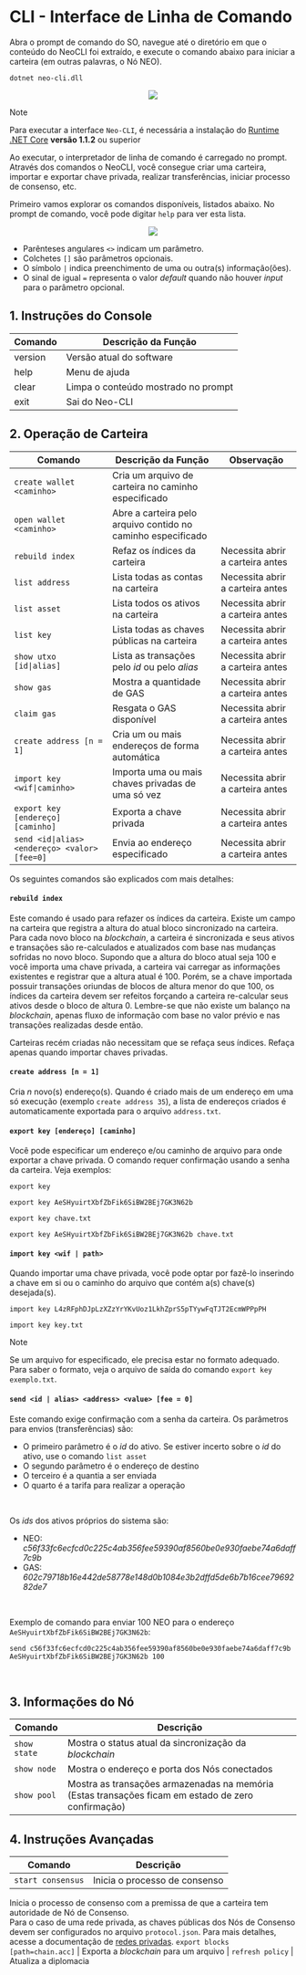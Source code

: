 # CLI - Interface de Linha de Comando

Abra o prompt de comando do SO, navegue até o diretório em que o conteúdo do NeoCLI foi extraído, e execute o comando abaixo para iniciar a carteira (em outras palavras, o Nó NEO).

```
dotnet neo-cli.dll
```

<p align="center"><img src="/pt-br/assets/cli_1.png"></p>

> [!Note] 
> Para executar a interface `Neo-CLI`, é necessária a instalação do [Runtime .NET Core](https://www.microsoft.com/net/download/core#/runtime)  **versão 1.1.2** ou superior


Ao executar, o interpretador de linha de comando é carregado no prompt. Através dos comandos  o NeoCLI, você consegue criar uma carteira, importar e exportar chave privada, realizar transferências, iniciar processo de consenso, etc.

Primeiro vamos explorar os comandos disponíveis, listados abaixo. No prompt de comando, você pode digitar `help` para ver esta lista.

<p align="center"><img src="/pt-br/assets/cli_2.png"></p>

- Parênteses angulares ``<>`` indicam um parâmetro.
- Colchetes `[]` são parâmetros opcionais.
- O símbolo `|` indica preenchimento de uma ou outra(s) informação(ões).
- O sinal de igual `=` representa o valor *default* quando não houver *input* para o parâmetro opcional.


## 1. Instruções do Console

| Comando      | Descrição da Função      |
| ------- | --------- |
| version | Versão atual do software |
| help    | Menu de ajuda      |
| clear   | Limpa o conteúdo mostrado no prompt  |
| exit    | Sai do Neo-CLI    |


## 2. Operação de Carteira

Comando | Descrição da Função | Observação |
| ---------------------------------------- | -------------------------------- | ------ |
| `create wallet <caminho>` | Cria um arquivo de carteira no caminho especificado |
| `open wallet <caminho>` | Abre a carteira pelo arquivo contido no caminho especificado |
| `rebuild index` | Refaz os índices da carteira | Necessita abrir a carteira antes |
| `list address` | Lista todas as contas na carteira | Necessita abrir a carteira antes |
| `list asset` | Lista todos os ativos na carteira | Necessita abrir a carteira antes |
| `list key` | Lista todas as chaves públicas na carteira | Necessita abrir a carteira antes |
| `show utxo [id\|alias]` | Lista as transações pelo *id* ou pelo *alias* | Necessita abrir a carteira antes |
| `show gas` | Mostra a quantidade de GAS | Necessita abrir a carteira antes |
| `claim gas` | Resgata o GAS disponível | Necessita abrir a carteira antes |
| `create address [n = 1]` | Cria um ou mais endereços de forma automática | Necessita abrir a carteira antes |
| `import key <wif\|caminho>` | Importa uma ou mais chaves privadas de uma só vez | Necessita abrir a carteira antes |
| `export key [endereço] [caminho]` | Exporta a chave privada | Necessita abrir a carteira antes |
| `send <id\|alias> <endereço> <valor> [fee=0]`| Envia ao endereço especificado | Necessita abrir a carteira antes |


Os seguintes comandos são explicados com mais detalhes:

#### `rebuild index`

Este comando é usado para refazer os índices da carteira.
Existe um campo na carteira que registra a altura do atual bloco sincronizado na carteira. Para cada novo bloco na *blockchain*, a carteira é sincronizada e seus ativos e transações são re-calculados e atualizados com base nas mudanças sofridas no novo bloco. Supondo que a altura do bloco atual seja 100 e você importa uma chave privada, a carteira vai carregar as informações existentes e registrar que a altura atual é 100. Porém, se a chave importada possuir transações oriundas de blocos de altura menor do que 100, os índices da carteira devem ser refeitos forçando a carteira re-calcular seus ativos desde o bloco de altura 0. Lembre-se que não existe um balanço na *blockchain*, apenas fluxo de informação com base no valor prévio e nas transações realizadas desde então.

Carteiras recém criadas não necessitam que se refaça seus índices. Refaça apenas quando importar chaves privadas.


#### `create address [n = 1]`

Cria *n* novo(s) endereço(s). Quando é criado mais de um endereço em uma só execução (exemplo `create address 35`), a lista de endereços criados é automaticamente exportada para o arquivo `address.txt`.


#### `export key [endereço] [caminho]`

Você pode especificar um endereço e/ou caminho de arquivo para onde exportar a chave privada. O comando requer confirmação usando a senha da carteira. Veja exemplos:

```
export key
```

```
export key AeSHyuirtXbfZbFik6SiBW2BEj7GK3N62b
```

```
export key chave.txt
```

```
export key AeSHyuirtXbfZbFik6SiBW2BEj7GK3N62b chave.txt
```


#### `import key <wif | path>`

Quando importar uma chave privada, você pode optar por fazê-lo inserindo a chave em si ou o caminho do arquivo que contém a(s) chave(s) desejada(s). 

```
import key L4zRFphDJpLzXZzYrYKvUoz1LkhZprS5pTYywFqTJT2EcmWPPpPH
```

```
import key key.txt
```
> [!Note]
> Se um arquivo for especificado, ele precisa estar no formato adequado. Para saber o formato, veja o arquivo de saída do comando `export key exemplo.txt`.


#### `send <id | alias> <address> <value> [fee = 0]`

Este comando exige confirmação com a senha da carteira. 
Os parâmetros para envios (transferências) são: 
  - O primeiro parâmetro é o *id* do ativo. Se estiver incerto sobre o *id* do ativo, use o comando `list asset`
  - O segundo parâmetro é o endereço de destino
  - O terceiro é a quantia a ser enviada
  - O quarto é a tarifa para realizar a operação
  
<br>

Os *ids* dos ativos próprios do sistema são:
  - NEO: *c56f33fc6ecfcd0c225c4ab356fee59390af8560be0e930faebe74a6daff7c9b*
  - GAS: *602c79718b16e442de58778e148d0b1084e3b2dffd5de6b7b16cee7969282de7*

<br>

Exemplo de comando para enviar 100 NEO para o endereço `AeSHyuirtXbfZbFik6SiBW2BEj7GK3N62b`:

```
send c56f33fc6ecfcd0c225c4ab356fee59390af8560be0e930faebe74a6daff7c9b AeSHyuirtXbfZbFik6SiBW2BEj7GK3N62b 100
```

<br>

## 3. Informações do Nó

Comando | Descrição |
| ---------- | ----------------------- |
`show state` | Mostra o status atual da sincronização da *blockchain* |
`show node` | Mostra o endereço e porta dos Nós conectados |
`show pool` | Mostra as transações armazenadas na memória (Estas transações ficam em estado de zero confirmação) |


## 4. Instruções Avançadas

Comando | Descrição |
| --------------- | ---- |
`start consensus` | Inicia o processo de consenso
Inicia o processo de consenso com a premissa de que a carteira tem autoridade de Nó de Consenso. <br>Para o caso de uma rede privada, as chaves públicas dos Nós de Consenso devem ser configurados no arquivo `protocol.json`. Para mais detalhes, acesse a documentação de [redes privadas](private-chain.md).
`export blocks [path=chain.acc]` | Exporta a *blockchain* para um arquivo |
`refresh policy` | Atualiza a diplomacia

